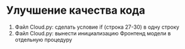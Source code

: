 # Улучшение качества кода
1. Файл Cloud.py: сделать условие if (строка 27-30) в одну строку
2. Файл Cloud.py: вынести инициализацию Фронтенд модели в отдельную процедуру




